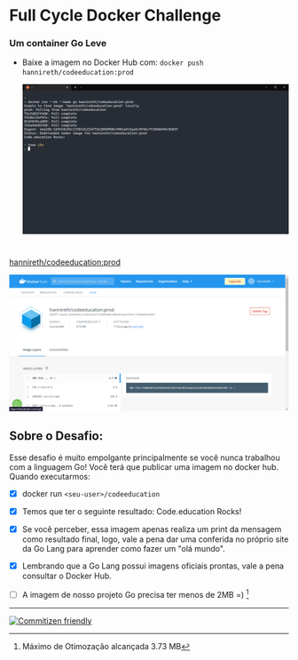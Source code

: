 # Full Cycle Docker Challenge 

### **Um container Go Leve**

- Baixe a imagem no Docker Hub com: `docker push hannireth/codeeducation:prod`
  
  ![hannireth/codeeducation:prod](assets/2022-08-30_13h41_42.png)
#
[hannireth/codeeducation:prod](https://hub.docker.com/repository/docker/hannireth/codeeducation)

![hannireth/codeeducation:prod](assets/2022-08-30_13h40_01.png)

## Sobre o Desafio:
Esse desafio é muito empolgante principalmente se você nunca trabalhou com a linguagem Go!
Você terá que publicar uma imagem no docker hub. Quando executarmos:

- [X] docker run `<seu-user>/codeeducation`

- [X] Temos que ter o seguinte resultado: Code.education Rocks!

- [X] Se você perceber, essa imagem apenas realiza um print da mensagem como resultado final, logo, vale a pena dar uma conferida no próprio site da Go Lang para aprender como fazer um "olá mundo".

- [X] Lembrando que a Go Lang possui imagens oficiais prontas, vale a pena consultar o Docker Hub.

- [ ] A imagem de nosso projeto Go precisa ter menos de 2MB =) [^1]

[^1]: Máximo de Otimozação alcançada 3.73 MB

---

[![Commitizen friendly](https://img.shields.io/badge/commitizen-friendly-brightgreen.svg)](http://commitizen.github.io/cz-cli/)
